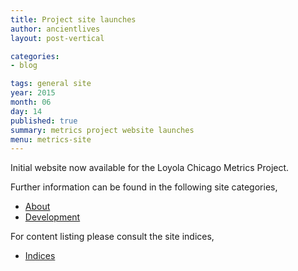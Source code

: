 ```yaml
---
title: Project site launches
author: ancientlives
layout: post-vertical

categories:
- blog

tags: general site
year: 2015
month: 06
day: 14
published: true
summary: metrics project website launches
menu: metrics-site
---
```


Initial website now available for the Loyola Chicago Metrics Project. 

Further information can be found in the following site categories,

* [About](/about)
* [Development](/development)

For content listing please consult the site indices,

* [Indices](/indices)
